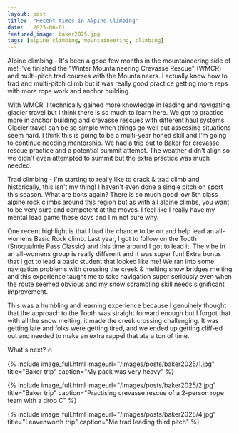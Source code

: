 ```yaml
---
layout: post
title:  "Recent times in Alpine Climbing"
date:   2025-06-01
featured_image: baker2025.jpg
tags: [alpine climbing, mountaineering, climbing]
---
```


Alpine climbing - It's been a good few months in the mountaineering side of me! I've finished the "Winter Mountaineering Crevasse Rescue" (WMCR) and multi-pitch trad courses with the Mountaineers. I actually know how to trad and multi-pitch climb but it was really good practice getting more reps with more rope work and anchor building.

<!--more-->

With WMCR, I technically gained more knowledge in leading and navigating glacier travel but I think there is so much to learn here. We got to practice more in anchor building and crevasse rescues with different haul systems. Glacier travel can be so simple when things go well but assessing situations seem hard. I think this is going to be a multi-year honed skill and I'm going to continue needing mentorship. We had a trip out to Baker for crevasse rescue practice and a potential summit attempt. The weather didn't align so we didn't even attempted to summit but the extra practice was much needed.

Trad climbing - I'm starting to really like to crack & trad climb and historically, this isn't my thing! I haven't even done a single pitch on sport this season. What are bolts again? There is so much good low 5th class alpine rock climbs around this region but as with all alpine climbs, you want to be very sure and competent at the moves. I feel like I really have my mental lead game these days and I'm not sure why.

One recent highlight is that I had the chance to be on and help lead an all-womens Basic Rock climb. Last year, I got to follow on the Tooth (Snoqualmie Pass Classic) and this time around I got to lead it. The vibe in an all-womens group is really different and it was super fun! Extra bonus that I got to lead a basic student that looked like me! We ran into some navigation problems with crossing the creek & melting snow bridges melting and this experience taught me to take navigation super seriously even when the route seemed obvious and my snow scrambling skill needs significant improvement. 

This was a humbling and learning experience because I genuinely thought that the approach to the Tooth was straight forward enough but I forgot that with all the snow melting, it made the creek crossing challenging. It was getting late and folks were getting tired, and we ended up getting cliff-ed out and needed to make an extra rappel that ate a ton of time.

What's next? 🔥

{% include image_full.html imageurl="/images/posts/baker2025/1.jpg" title="Baker trip" caption="My pack was very heavy" %}

{% include image_full.html imageurl="/images/posts/baker2025/2.jpg" title="Baker trip" caption="Practising crevasse rescue of a 2-person rope team with a drop C" %}

{% include image_full.html imageurl="/images/posts/baker2025/4.jpg" title="Leavenworth trip" caption="Me trad leading third pitch" %}




